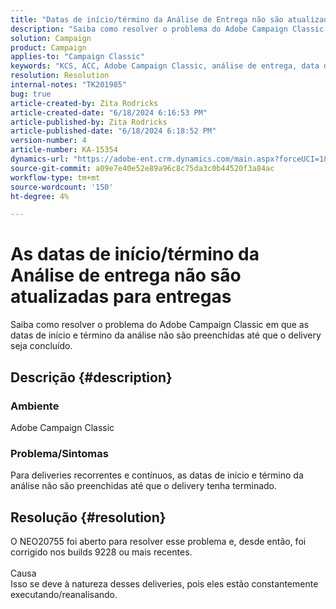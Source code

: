 ```yaml
---
title: "Datas de início/término da Análise de Entrega não são atualizadas para entregas"
description: "Saiba como resolver o problema do Adobe Campaign Classic em que as datas de início e término da análise não são preenchidas até que o delivery seja concluído."
solution: Campaign
product: Campaign
applies-to: "Campaign Classic"
keywords: "KCS, ACC, Adobe Campaign Classic, análise de entrega, data de início, data de término, não atualização correta, entregas recorrentes, entregas contínuas, NEO20755"
resolution: Resolution
internal-notes: "TK201985"
bug: true
article-created-by: Zita Rodricks
article-created-date: "6/18/2024 6:16:53 PM"
article-published-by: Zita Rodricks
article-published-date: "6/18/2024 6:18:52 PM"
version-number: 4
article-number: KA-15354
dynamics-url: "https://adobe-ent.crm.dynamics.com/main.aspx?forceUCI=1&pagetype=entityrecord&etn=knowledgearticle&id=142e58eb-9e2d-ef11-840a-002248084fbb"
source-git-commit: a09e7e40e52e89a96c8c75da3c0b44520f3a84ac
workflow-type: tm+mt
source-wordcount: '150'
ht-degree: 4%

---
```


# As datas de início/término da Análise de entrega não são atualizadas para entregas


Saiba como resolver o problema do Adobe Campaign Classic em que as datas de início e término da análise não são preenchidas até que o delivery seja concluído.

## Descrição {#description}


### Ambiente

Adobe Campaign Classic



### Problema/Sintomas

Para deliveries recorrentes e contínuos, as datas de início e término da análise não são preenchidas até que o delivery tenha terminado.






## Resolução {#resolution}


O NEO20755 foi aberto para resolver esse problema e, desde então, foi corrigido nos builds 9228 ou mais recentes.
<br><br>Causa<br>Isso se deve à natureza desses deliveries, pois eles estão constantemente executando/reanalisando.